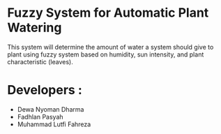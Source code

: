 # Fuzzy System for Automatic Plant Watering
This system will determine the amount of water a system should give to plant using fuzzy system based on humidity, sun intensity, and plant characteristic (leaves).
# Developers :
- Dewa Nyoman Dharma
- Fadhlan Pasyah
- Muhammad Lutfi Fahreza
